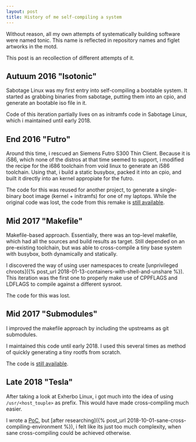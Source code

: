 ```yaml
---
layout: post
title: History of me self-compiling a system
---
```


Without reason, all my own attempts of systematically building software were named tonic.
This name is reflected in repository names and figlet artworks in the motd.

This post is an recollection of different attempts of it.

## Autuum 2016 "Isotonic"

Sabotage Linux was my first entry into self-compiling a bootable system.
It started as grabbing binaries from sabotage, putting them into an cpio, and generate an bootable iso file in it.

Code of this iteration partially lives on as initramfs code in Sabotage Linux, which i maintained until early 2018.

## End 2016 "Futro"

Around this time, i rescued an Siemens Futro S300 Thin Client.
Because it is i586, which none of the distros at that time seemed to support, i modified the recipe for the i686 toolchain from void linux to generate an i586 toolchain.
Using that, i build a static busybox, packed it into an cpio, and built it directly into an kernel appropiate for the futro.

The code for this was reused for another project, to generate a single-binary boot image (kernel + initramfs) for one of my laptops.
While the original code was lost, the code from this remake is [still available](git://git.w1r3.net/nero/nyu.git).

## Mid 2017 "Makefile"

Makefile-based approach. Essentially, there was an top-level makefile, which had all the sources and build results as target.
Still depended on an pre-existing toolchain, but was able to cross-compile a tiny base system with busybox, both dynamically and statically.

I discovered the way of using user namespaces to create [unprivileged chroots]({% post_url 2018-01-13-containers-with-shell-and-unshare %}).
This iteration was the first one to properly make use of CPPFLAGS and LDFLAGS to compile against a different sysroot.

The code for this was lost.

## Mid 2017 "Submodules"

I improved the makefile approach by including the upstreams as git submodules.

I maintained this code until early 2018.
I used this several times as method of quickly generating a tiny rootfs from scratch.

The code is [still available](git://git.w1r3.net/nero/tonic-submodules.git).

## Late 2018 "Tesla"

After taking a look at Exherbo Linux, i got much into the idea of using `/usr/<host_touple>` as prefix.
This would have made cross-compiling much easier.

I wrote a [PoC](git://git.w1r3.net/nero/tesla.git), but [after researching]({% post_url 2018-10-01-sane-cross-compiling-environment %}), i felt like its just too much complexity, when sane cross-compiling could be achieved otherwise.
